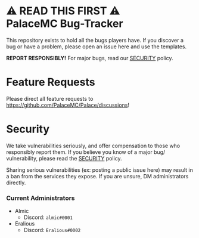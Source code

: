 #  :warning: READ THIS FIRST :warning: <br> PalaceMC Bug-Tracker

This repository exists to hold all the bugs players have. If you discover a bug or have a problem, please open an issue here and use the templates.

**REPORT RESPONSIBLY!** For major bugs, read our [SECURITY](SECURITY.md) policy.

# Feature Requests

Please direct all feature requests to https://github.com/PalaceMC/Palace/discussions!

# Security

We take vulnerabilities seriously, and offer compensation to those who responsibly report them. If you believe you know of a major bug/ vulnerability, please read the [SECURITY](SECURITY.md) policy.

Sharing serious vulnerabilities (ex: posting a public issue here) may result in a ban from the services they expose. If you are unsure, DM administrators directly.

### Current Administrators
- Almic
  - Discord: `almic#0001`
- Eralious
  - Discord: `Eralious#0002`
